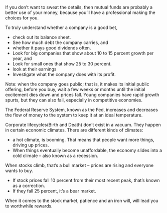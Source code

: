 If you don’t want to sweat the details, then mutual funds are probably a better use of your money, because you’ll have a professional making the choices for you.

To truly understand whether a company is a good bet, 
- check out its balance sheet. 
- See how much debt the company carries, and 
- whether it pays good dividends often.
- Look for big companies that show about 10 to 15 percent growth per year, and 
- Look for small ones that show 25 to 30 percent. 
- look at their earnings
- Investigate what the company does with its profit.

Note: when the company goes public; that is, it makes its initial public offering, before you buy, wait a few weeks or months until the initial excitement dies down and prices fall. Young companies have rapid growth spurts, but they can also fail, especially in competitive economies.

The Federal Reserve System, known as the Fed, increases and decreases the flow of money to the system to keep it at an ideal temperature.

Corporate lifecycles(Birth and Death) don’t exist in a vacuum. They happen in certain economic climates. There are different kinds of climates: 
- a hot climate, is booming. That means that people want more things, driving up prices. 
- When things eventually become unaffordable, the economy slides into a cold climate – also known as a recession. 

When stocks climb, that’s a bull market – prices are rising and everyone wants to buy. 
- If stock prices fall 10 percent from their most recent peak, that’s known as a correction. 
- If they fall 25 percent, it’s a bear market.

When it comes to the stock market, patience and an iron will, will lead you to worthwhile rewards.